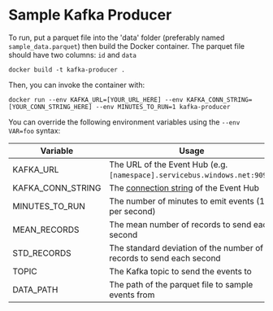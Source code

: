 # Sample Kafka Producer

To run, put a parquet file into the 'data' folder (preferably named `sample_data.parquet`) then build the Docker container. The parquet file should have two columns: `id` and `data`

`docker build -t kafka-producer .`

Then, you can invoke the container with:

`docker run --env KAFKA_URL=[YOUR_URL_HERE] --env KAFKA_CONN_STRING=[YOUR_CONN_STRING_HERE] --env MINUTES_TO_RUN=1 kafka-producer`

You can override the following environment variables using the `--env VAR=foo` syntax:

| Variable          | Usage                                                                                                                        | Default    |
|-------------------|------------------------------------------------------------------------------------------------------------------------------|------------|
| KAFKA_URL         | The URL of the Event Hub (e.g. `[namespace].servicebus.windows.net:9093`)                                                    | [NONE]     |
| KAFKA_CONN_STRING | The [connection string](https://docs.microsoft.com/en-us/azure/event-hubs/event-hubs-get-connection-string) of the Event Hub | [NONE]     |
| MINUTES_TO_RUN    | The number of minutes to emit events (1 per second)                                                                          | 5          |
| MEAN_RECORDS      | The mean number of records to send each second                                                                               | 200        |
| STD_RECORDS       | The standard deviation of the number of records to send each second                                                          | 25         |
| TOPIC             | The Kafka topic to send the events to                                                                                        | can-frames |
| DATA_PATH         | The path of the parquet file to sample events from                                                                           | `./data/sample_data.parquet` |